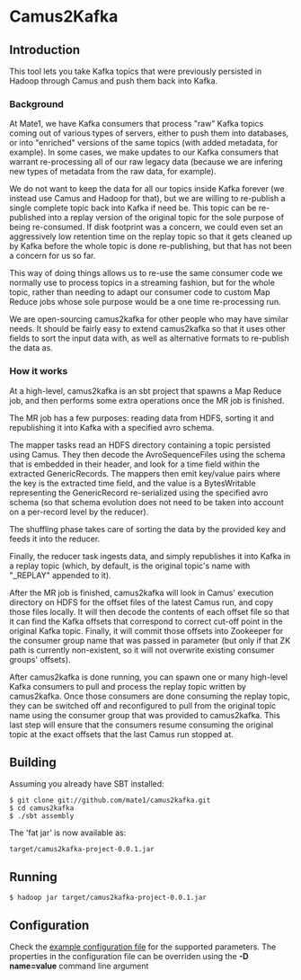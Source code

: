 # Camus2Kafka

## Introduction

This tool lets you take Kafka topics that were previously persisted in Hadoop through Camus and push them back into Kafka.

### Background

At Mate1, we have Kafka consumers that process "raw" Kafka topics coming out of various types of servers, either to push them into databases, or into "enriched" versions of the same topics (with added metadata, for example). In some cases, we make updates to our Kafka consumers that warrant re-processing all of our raw legacy data (because we are infering new types of metadata from the raw data, for example).

We do not want to keep the data for all our topics inside Kafka forever (we instead use Camus and Hadoop for that), but we are willing to re-publish a single complete topic back into Kafka if need be. This topic can be re-published into a replay version of the original topic for the sole purpose of being re-consumed. If disk footprint was a concern, we could even set an aggressively low retention time on the replay topic so that it gets cleaned up by Kafka before the whole topic is done re-publishing, but that has not been a concern for us so far.

This way of doing things allows us to re-use the same consumer code we normally use to process topics in a streaming fashion, but for the whole topic, rather than needing to adapt our consumer code to custom Map Reduce jobs whose sole purpose would be a one time re-processing run.

We are open-sourcing camus2kafka for other people who may have similar needs. It should be fairly easy to extend camus2kafka so that it uses other fields to sort the input data with, as well as alternative formats to re-publish the data as.

### How it works

At a high-level, camus2kafka is an sbt project that spawns a Map Reduce job, and then performs some extra operations once the MR job is finished.

The MR job has a few purposes: reading data from HDFS, sorting it and republishing it into Kafka with a specified avro schema.

The mapper tasks read an HDFS directory containing a topic persisted using Camus. They then decode the AvroSequenceFiles using the schema that is embedded in their header, and look for a time field within the extracted GenericRecords. The mappers then emit key/value pairs where the key is the extracted time field, and the value is a BytesWritable representing the GenericRecord re-serialized using the specified avro schema (so that schema evolution does not need to be taken into account on a per-record level by the reducer).

The shuffling phase takes care of sorting the data by the provided key and feeds it into the reducer.

Finally, the reducer task ingests data, and simply republishes it into Kafka in a replay topic (which, by default, is the original topic's name with "_REPLAY" appended to it).

After the MR job is finished, camus2kafka will look in Camus' execution directory on HDFS for the offset files of the latest Camus run, and copy those files locally. It will then decode the contents of each offset file so that it can find the Kafka offsets that correspond to correct cut-off point in the original Kafka topic. Finally, it will commit those offsets into Zookeeper for the consumer group name that was passed in parameter (but only if that ZK path is currently non-existent, so it will not overwrite existing consumer groups' offsets).

After camus2kafka is done running, you can spawn one or many high-level Kafka consumers to pull and process the replay topic written by camus2kafka. Once those consumers are done consuming the replay topic, they can be switched off and reconfigured to pull from the original topic name using the consumer group that was provided to camus2kafka. This last step will ensure that the consumers resume consuming the original topic at the exact offsets that the last Camus run stopped at.

## Building

Assuming you already have SBT installed:

    $ git clone git://github.com/mate1/camus2kafka.git
    $ cd camus2kafka
    $ ./sbt assembly

The 'fat jar' is now available as:

    target/camus2kafka-project-0.0.1.jar

## Running

    $ hadoop jar target/camus2kafka-project-0.0.1.jar	

## Configuration

Check the [example configuration file](http://github.com/mate1/camus2kafka/blob/master/example_conf.xml) for the supported parameters. The properties in the configuration file can be overriden using the **-D name=value** command line argument
